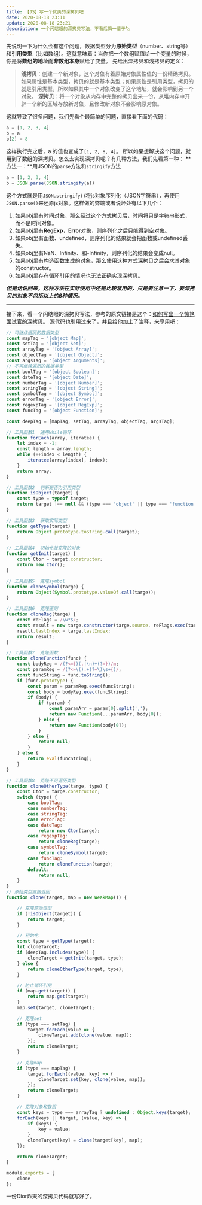 ```yaml
---
title: 【JS】写一个优美的深拷贝吧
date: 2020-08-18 23:11
update: 2020-08-18 23:21
description: 一个闪瞎眼的深拷贝写法，不看后悔一辈子🏷️
---
```


先说明一下为什么会有这个问题，数据类型分为**原始类型**（number、string等）和**引用类型**（比如数组）。这就意味着：当你把一个数组赋值给一个变量的时候，你是将**数组的地址而非数组本身**赋给了变量。
先给出深拷贝和浅拷贝的定义：
> **浅拷贝**：创建一个新对象，这个对象有着原始对象属性值的一份精确拷贝。如果属性是基本类型，拷贝的就是基本类型；如果属性是引用类型，拷贝的就是引用类型，所以如果其中一个对象改变了这个地址，就会影响到另一个对象。
> **深拷贝**：将一个对象从内存中完整的拷贝出来一份，从堆内存中开辟一个新的区域存放新对象，且修改新对象不会影响原对象。

这就导致了很多问题，我们先看个最简单的问题，直接看下面的代码：
```javascript
a = [1, 2, 3, 4]
b = a
b[2] = 8
```
这样执行完之后，a 的值也变成了`[1, 2, 8, 4]`。
所以如果想解决这个问题，就用到了数组的深拷贝。怎么去实现深拷贝呢？有几种方法，我们先看第一种：
**方法一：**用JSON的`parse`方法和`stringify`方法
```javascript
a = [1, 2, 3, 4]
b = JSON.parse(JSON.stringify(a))
```
这个方式就是用`JSON.stringify()`将js对象序列化（JSON字符串），再使用`JSON.parse()`来还原js对象。这样做的弊端或者说坏处有以下几个：

1. 如果obj里有时间对象，那么经过这个方式拷贝后，时间将只是字符串形式，而不是时间对象。
1. 如果obj里有**RegExp**，**Error**对象，则序列化之后只能得到空对象。
1. 如果obj里有函数、undefined，则序列化的结果就会把函数或undefined丢失。
1. 如果obj里有NaN、Infinity、和-Infinity，则序列化的结果会变成null。
1. 如果obj里有构造函数生成的对象，那么使用这种方式深拷贝之后会求其对象的constructor。
1. 如果obj里存在循环引用的情况也无法正确实现深拷贝。

**_但是话说回来，这种方法在实际使用中还是比较常用的，只是要注意一下，要深拷贝的对象不包括以上的6种情况。_**

---

接下来，看一个闪瞎眼的深拷贝写法，参考的原文链接是这个：[如何写出一个惊艳面试官的深拷贝](https://blog.csdn.net/weixin_44363885/article/details/100933786)。
源代码也引用过来了，并且给他加上了注释，来享用吧：
```javascript
// 可继续遍历的数据类型
const mapTag = '[object Map]';
const setTag = '[object Set]';
const arrayTag = '[object Array]';
const objectTag = '[object Object]';
const argsTag = '[object Arguments]';
// 不可继续遍历的数据类型
const boolTag = '[object Boolean]';
const dateTag = '[object Date]';
const numberTag = '[object Number]';
const stringTag = '[object String]';
const symbolTag = '[object Symbol]';
const errorTag = '[object Error]';
const regexpTag = '[object RegExp]';
const funcTag = '[object Function]';

const deepTag = [mapTag, setTag, arrayTag, objectTag, argsTag];

// 工具函数1  通用while循环
function forEach(array, iteratee) {
    let index = -1;
    const length = array.length;
    while (++index < length) {
        iteratee(array[index], index);
    }
    return array;
}

// 工具函数2  判断是否为引用类型
function isObject(target) {
    const type = typeof target;
    return target !== null && (type === 'object' || type === 'function');
}

// 工具函数3  获取实际类型
function getType(target) {
    return Object.prototype.toString.call(target);
}

// 工具函数4  初始化被克隆的对象
function getInit(target) {
    const Ctor = target.constructor;
    return new Ctor();
}

// 工具函数5  克隆symbol
function cloneSymbol(targe) {
    return Object(Symbol.prototype.valueOf.call(targe));
}

// 工具函数6  克隆正则
function cloneReg(targe) {
    const reFlags = /\w*$/;
    const result = new targe.constructor(targe.source, reFlags.exec(targe));
    result.lastIndex = targe.lastIndex;
    return result;
}

// 工具函数7  克隆函数
function cloneFunction(func) {
    const bodyReg = /(?<={)(.|\n)+(?=})/m;
    const paramReg = /(?<=\().+(?=\)\s+{)/;
    const funcString = func.toString();
    if (func.prototype) {
        const param = paramReg.exec(funcString);
        const body = bodyReg.exec(funcString);
        if (body) {
            if (param) {
                const paramArr = param[0].split(',');
                return new Function(...paramArr, body[0]);
            } else {
                return new Function(body[0]);
            }
        } else {
            return null;
        }
    } else {
        return eval(funcString);
    }
}

// 工具函数8  克隆不可遍历类型
function cloneOtherType(targe, type) {
    const Ctor = targe.constructor;
    switch (type) {
        case boolTag:
        case numberTag:
        case stringTag:
        case errorTag:
        case dateTag:
            return new Ctor(targe);
        case regexpTag:
            return cloneReg(targe);
        case symbolTag:
            return cloneSymbol(targe);
        case funcTag:
            return cloneFunction(targe);
        default:
            return null;
    }
}
// 原始类型直接返回
function clone(target, map = new WeakMap()) {

    // 克隆原始类型
    if (!isObject(target)) {
        return target;
    }

    // 初始化
    const type = getType(target);
    let cloneTarget;
    if (deepTag.includes(type)) {
        cloneTarget = getInit(target, type);
    } else {
        return cloneOtherType(target, type);
    }

    // 防止循环引用
    if (map.get(target)) {
        return map.get(target);
    }
    map.set(target, cloneTarget);

    // 克隆set
    if (type === setTag) {
        target.forEach(value => {
            cloneTarget.add(clone(value, map));
        });
        return cloneTarget;
    }

    // 克隆map
    if (type === mapTag) {
        target.forEach((value, key) => {
            cloneTarget.set(key, clone(value, map));
        });
        return cloneTarget;
    }

    // 克隆对象和数组
    const keys = type === arrayTag ? undefined : Object.keys(target);
    forEach(keys || target, (value, key) => {
        if (keys) {
            key = value;
        }
        cloneTarget[key] = clone(target[key], map);
    });

    return cloneTarget;
}

module.exports = {
    clone
};
```
一份Dior炸天的深拷贝代码就写好了。


